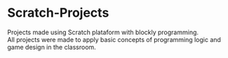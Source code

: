 # Scratch-Projects
Projects made using Scratch plataform with blockly programming.<br>
All projects were made to apply basic concepts of programming logic and game design in the classroom.<br>

